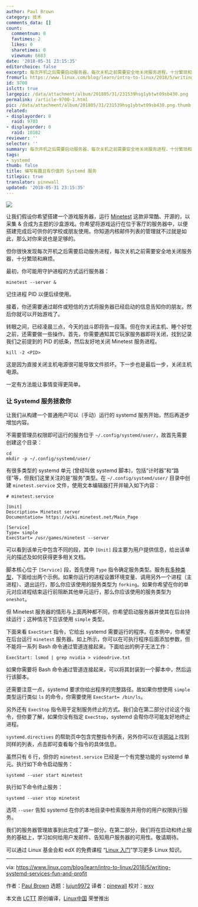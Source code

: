 ```yaml
---
author: Paul Brown
category: 技术
comments_data: []
count:
  commentnum: 0
  favtimes: 2
  likes: 0
  sharetimes: 0
  viewnum: 6683
date: '2018-05-31 23:15:35'
editorchoice: false
excerpt: 每次开机之后需要启动服务器，每次关机之前需要安全地关闭服务进程，十分繁琐和麻烦。
fromurl: https://www.linux.com/blog/learn/intro-to-linux/2018/5/writing-systemd-services-fun-and-profit
id: 9700
islctt: true
largepic: /data/attachment/album/201805/31/231539hsg1ybtwt09sb430.png
permalink: /article-9700-1.html
pic: /data/attachment/album/201805/31/231539hsg1ybtwt09sb430.png.thumb.jpg
related:
- displayorder: 0
  raid: 9703
- displayorder: 0
  raid: 10182
reviewer: ''
selector: ''
summary: 每次开机之后需要启动服务器，每次关机之前需要安全地关闭服务进程，十分繁琐和麻烦。
tags:
- systemd
thumb: false
title: 编写有趣且有价值的 Systemd 服务
titlepic: true
translator: pinewall
updated: '2018-05-31 23:15:35'
---
```


![](/data/attachment/album/201805/31/231539hsg1ybtwt09sb430.png)


让我们假设你希望搭建一个游戏服务器，运行 [Minetest](https://www.minetest.net/) 这款非常酷、开源的，以采集 & 合成为主题的沙盒游戏。你希望将游戏运行在位于客厅的服务器中，以便搭建完成后可供你的学校或朋友使用。你知道内核邮件列表的管理就不过就是如此，那么对你来说也是足够的。


但你很快发现每次开机之后需要启动服务进程，每次关机之前需要安全地关闭服务器，十分繁琐和麻烦。


最初，你可能用守护进程的方式运行服务器：



```
minetest --server &

```

记住进程 PID 以便后续使用。


接着，你还需要通过邮件或短信的方式将服务器已经启动的信息告知你的朋友。然后你就可以开始游戏了。


转眼之间，已经凌晨三点，今天的战斗即将告一段落。但在你关闭主机、睡个好觉之前，还需要做一些操作。首先，你需要通知其它玩家服务器即将关闭，找到记录我们之前提到的 PID 的纸条，然后友好地关闭 Minetest 服务进程。



```
kill -2 <PID>

```

这是因为直接关闭主机电源很可能导致文件损坏。下一步也是最后一步，关闭主机电源。


一定有方法能让事情变得更简单。


### 让 Systemd 服务拯救你


让我们从构建一个普通用户可以（手动）运行的 systemd 服务开始，然后再逐步增加内容。


不需要管理员权限即可运行的服务位于 `~/.config/systemd/user/`，故首先需要创建这个目录：



```
cd
mkdir -p ~/.config/systemd/user/

```

有很多类型的 systemd 单元 (曾经叫做 systemd 脚本)，包括“计时器”和“路径”等，但我们这里关注的是“服务”类型。在 `~/.config/systemd/user/` 目录中创建 `minetest.service` 文件，使用文本编辑器打开并输入如下内容：



```
# minetest.service

[Unit]
Description= Minetest server
Documentation= https://wiki.minetest.net/Main_Page

[Service]
Type= simple
ExecStart= /usr/games/minetest --server

```

可以看到该单元中包含不同的段，其中 `[Unit]` 段主要为用户提供信息，给出该单元的描述及如何获得更多相关文档。


脚本核心位于 `[Service]` 段，首先使用 `Type` 指令确定服务类型。服务[有多种类型](http://man7.org/linux/man-pages/man5/systemd.service.5.html)，下面给出两个示例。如果你运行的进程设置环境变量、调用另外一个进程（主进程）、退出运行，那么你应该使用的服务类型为 `forking`。如果你希望在你的单元对应进程结束运行前阻断其他单元运行，那么你应该使用的服务类型为 `oneshot`。


但 Minetest 服务器的情形与上面两种都不同，你希望启动服务器并使其在后台持续运行；这种情况下应该使用 `simple` 类型。


下面来看 `ExecStart` 指令，它给出 systemd 需要运行的程序。在本例中，你希望在后台运行 `minetest` 服务器。如上所示，你可以在可执行程序后面添加参数，但不能将一系列 Bash 命令通过管道连接起来。下面给出的例子无法工作：



```
ExecStart: lsmod | grep nvidia > videodrive.txt

```

如果你需要将 Bash 命令通过管道连接起来，可以将其封装到一个脚本中，然后运行该脚本。


还需要注意一点，systemd 要求你给出程序的完整路径。故如果你想使用 `simple` 类型运行类似 `ls` 的命令，你需要使用 `ExecStart= /bin/ls`。


另外还有 `ExecStop` 指令用于定制服务终止的方式。我们会在第二部分讨论这个指令，但你要了解，如果你没有指定 `ExecStop`，systemd 会帮你尽可能友好地终止进程。


`systemd.directives` 的帮助页中包含完整指令列表，另外你可以在该[网站](http://man7.org/linux/man-pages/man7/systemd.directives.7.html)上找到同样的列表，点击即可查看每个指令的具体信息。


虽然只有 6 行，但你的 `minetest.service` 已经是一个有完整功能的 systemd 单元。执行如下命令启动服务：



```
systemd --user start minetest

```

执行如下命令终止服务：



```
systemd --user stop minetest

```

选项 `--user` 告知 systemd 在你的本地目录中检索服务并用你的用户权限执行服务。


我们的服务器管理故事到此完成了第一部分。在第二部分，我们将在启动和终止服务的基础上，学习如何给用户发邮件、告知用户服务器的可用性。敬请期待。


可以通过 Linux 基金会和 edX 的免费课程 “[Linux 入门](https://training.linuxfoundation.org/linux-courses/system-administration-training/introduction-to-linux)”学习更多 Linux 知识。




---


via: <https://www.linux.com/blog/learn/intro-to-linux/2018/5/writing-systemd-services-fun-and-profit>


作者：[Paul Brown](https://www.linux.com/users/bro66) 选题：[lujun9972](https://github.com/lujun9972) 译者：[pinewall](https://github.com/pinewall) 校对：[wxy](https://github.com/wxy)


本文由 [LCTT](https://github.com/LCTT/TranslateProject) 原创编译，[Linux中国](https://linux.cn/) 荣誉推出